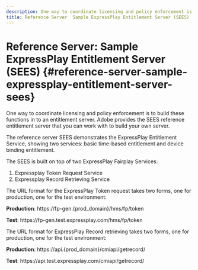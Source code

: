 ```yaml
---
description: One way to coordinate licensing and policy enforcement is to build these functions in to an entitlement server. Adobe provides the SEES reference entitlement server that you can work with to build your own server.
title: Reference Server  Sample ExpressPlay Entitlement Server (SEES)
---
```


# Reference Server: Sample ExpressPlay Entitlement Server (SEES) {#reference-server-sample-expressplay-entitlement-server-sees}

One way to coordinate licensing and policy enforcement is to build these functions in to an entitlement server. Adobe provides the SEES reference entitlement server that you can work with to build your own server.

The reference server SEES demonstrates the ExpressPlay Entitlement Service, showing two services: basic time-based entitlement and device binding entitlement.

The SEES is built on top of two ExpressPlay Fairplay Services:

1. Expressplay Token Request Service
1. Expressplay Record Retrieving Service

The URL format for the ExpressPlay Token request takes two forms, one for production, one for the test environment:

**Production**: ht<span></span>tps://fp-gen.{prod_domain}/hms/fp/token

**Test**: ht<span></span>tps://fp-gen.test.expressplay.com/hms/fp/token

The URL format for ExpressPlay Record retrieving takes two forms, one for production, one for the test environment:

**Production**: ht<span></span>tps://api.{prod_domain}/cmiapi/getrecord/

**Test**: ht<span></span>tps://api.test.expressplay.com/cmiapi/getrecord/
